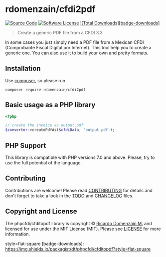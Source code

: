 # rdomenzain/cfdi2pdf

[![Source Code][badge-source]][source]
[![Software License][badge-license]][license]
[![Total Downloads][badge-downloads]][downloads]

> Create a generic PDF file from a CFDI 3.3

In some cases you just simply need a PDF file from a Mexican CFDI (Comprobante Fiscal Digital por Internet).
This tool help you to create a generic one. You can also use it to build your own and pretty formats.

## Installation

Use [composer](https://getcomposer.org/), so please run

```shell
composer require rdomenzain/cfdi2pdf
```

## Basic usage as a PHP library

```php
<?php

// create the invoice as output.pdf
$converter->createPdfAs($cfdiData, 'output.pdf');
```

## PHP Support

This library is compatible with PHP versions 7.0 and above.
Please, try to use the full potential of the language.

## Contributing

Contributions are welcome! Please read [CONTRIBUTING][] for details
and don't forget to take a look in the [TODO][] and [CHANGELOG][] files.

## Copyright and License

The phpcfdi/cfditopdf library is copyright © [Ricardo Domenzain M.](https://ddsis.com.mx/)
and licensed for use under the MIT License (MIT). Please see [LICENSE][] for more information.

[contributing]: https://github.com/rdomenzain/Cfdi2Pdf/blob/master/CONTRIBUTING.md
[changelog]: https://github.com/rdomenzain/Cfdi2Pdf/blob/master/docs/CHANGELOG.md
[todo]: https://github.com/rdomenzain/Cfdi2Pdf/blob/master/docs/TODO.md

[source]: https://github.com/rdomenzain/Cfdi2Pdf
[license]: https://github.com/rdomenzain/Cfdi2Pdf/blob/master/LICENSE
[downloads]: https://packagist.org/packages/rdomenzain/Cfdi2Pdf

[badge-source]: http://img.shields.io/badge/source-phpcfdi/cfditopdf-blue?style=flat-square
[badge-license]: https://img.shields.io/github/license/phpcfdi/cfditopdf?style=flat-square
style=flat-square
[badge-downloads]: https://img.shields.io/packagist/dt/phpcfdi/cfditopdf?style=flat-square